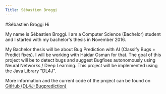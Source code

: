 ```yaml
---
Title: Sébastien Broggi
---
```

#Sébastien Broggi
Hi

My name is Sébastien Broggi. I am a Computer Science (Bachelor) student and I started with my bachelor's thesis in November 2016.

My Bachelor thesis will be about Bug Prediction with AI (Classify Bugs \+ Predict fixes). I will be working with Haidar Osman for that.
The goal of this project will be to detect bugs and suggest Bugfixes autonomously using Neural Networks / Deep Learning. This project will be implemented using the Java Library "DL4J".


More information and the current code of the project can be found on <a href="https://github.com/broggi/DL4J-Bugprediction">GitHub (DL4J-Bugprediction)</a>
